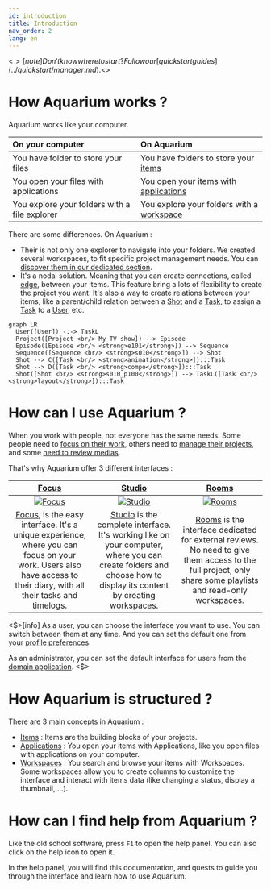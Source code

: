 ```yaml
---
id: introduction
title: Introduction
nav_order: 2
lang: en
---
```


<$>[note]
Don't know where to start ? Follow our [quick start guides](../quickstart/manager.md).
<$>

# How Aquarium works ?

Aquarium works like your computer.

| On your computer | On Aquarium |
|:--------|:-------|
| You have folder to store your files | You have folders to store your [items](../items/index.md) |
| You open your files with applications | You open your items with [applications](../applications/index.md) |
| You explore your folders with a file explorer | You explore your folders with a [workspace](../workspaces/index.md) |

There are some differences. On Aquarium :

- Their is not only one explorer to navigate into your folders. We created several workspaces, to fit specific project management needs. You can[ discover them in our dedicated section](../workspaces/index.md).
- It's a nodal solution. Meaning that you can create connections, called [edge](../), between your items. This feature bring a lots of flexibility to create the project you want. It's also a way to create relations between your items, like a parent/child relation between a [Shot](../items/shot.md) and a [Task](../items/task.md), to assign a [Task](../items/task.md) to a [User](../items/user.md), etc.

```mermaid
graph LR
  User([User]) -.-> TaskL
  Project([Project <br/> My TV show]) --> Episode
  Episode([Episode <br/> <strong>e101</strong>]) --> Sequence
  Sequence([Sequence <br/> <strong>s010</strong>]) --> Shot
  Shot --> C([Task <br/> <strong>animation</strong>]):::Task
  Shot --> D([Task <br/> <strong>compo</strong>]):::Task
  Shot([Shot <br/> <strong>s010_p100</strong>]) --> TaskL([Task <br/> <strong>layout</strong>]):::Task
```

# How can I use Aquarium ?

When you work with people, not everyone has the same needs. Some people need to [focus on their work](./focus), others need to [manage their projects](./studio), and some [need to review medias](./rooms).

That's why Aquarium offer 3 different interfaces :

| [Focus](./focus) | [Studio](./studio) | [Rooms](./rooms) |
|:--------:|:-------:|:-------:|
| [![Focus](/_medias/screenshots/interface-focus.webp)](./focus) | [![Studio](/_medias/screenshots/interface-studio.webp)](./studio) | [![Rooms](/_medias/screenshots/interface-rooms.webp)](./rooms) |
| [Focus](./focus), is the easy interface. It's a unique experience, where you can focus on your work. Users also have access to their diary, with all their tasks and timelogs. | [Studio](./studio) is the complete interface. It's working like on your computer, where you can create folders and choose how to display its content by creating workspaces. | [Rooms](./rooms) is the interface dedicated for external reviews. No need to give them access to the full project, only share some playlists and read-only workspaces. |

<$>[info]
As a user, you can choose the interface you want to use. You can switch between them at any time. And you can set the default one from your [profile preferences](../applications/profile).

As an administrator, you can set the default interface for users from the [domain application](../applications/domain.md).
<$>

# How Aquarium is structured ?

There are 3 main concepts in Aquarium :

- [Items](../items/index.md) : Items are the building blocks of your projects.
- [Applications](../applications/index.md) : You open your items with Applications, like you open files with applications on your computer.
- [Workspaces](../workspaces/index.md) : You search and browse your items with Workspaces. Some workspaces allow you to create columns to customize the interface and interact with items data (like changing a status, display a thumbnail, ...).

# How can I find help from Aquarium ?

Like the old school software, press `F1` to open the help panel. You can also click on the <span class="aq-icon outline">help</span> icon to open it.

In the help panel, you will find this documentation, and quests to guide you through the interface and learn how to use Aquarium.